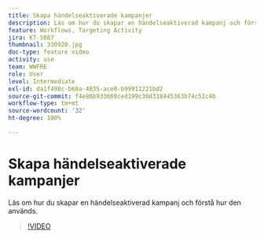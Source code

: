 ```yaml
---
title: Skapa händelseaktiverade kampanjer
description: Läs om hur du skapar en händelseaktiverad kampanj och förstå hur den används.
feature: Workflows, Targeting Activity
jira: KT-5087
thumbnail: 330920.jpg
doc-type: feature video
activity: use
team: WWFRE
role: User
level: Intermediate
exl-id: da1f498c-b60a-4835-ace0-b99911221bd2
source-git-commit: f4e86b933660ced199c30d318445363b74c51c4b
workflow-type: tm+mt
source-wordcount: '32'
ht-degree: 100%

---
```


# Skapa händelseaktiverade kampanjer

Läs om hur du skapar en händelseaktiverad kampanj och förstå hur den används.

>[!VIDEO](https://video.tv.adobe.com/v/330920?quality=12&learn=on)
